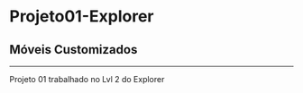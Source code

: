 <h1 text-align: center; color: #0099ff;>
Projeto01-Explorer
</h1>
<h2 text-align: center; color:#FF9900;>
Móveis Customizados
</h2>

---
Projeto 01 trabalhado no Lvl 2 do Explorer  

